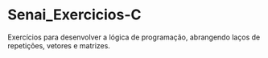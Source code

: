 # Senai_Exercicios-C
Exercícios para desenvolver a lógica de programação, abrangendo laços de repetições, vetores e matrizes.
